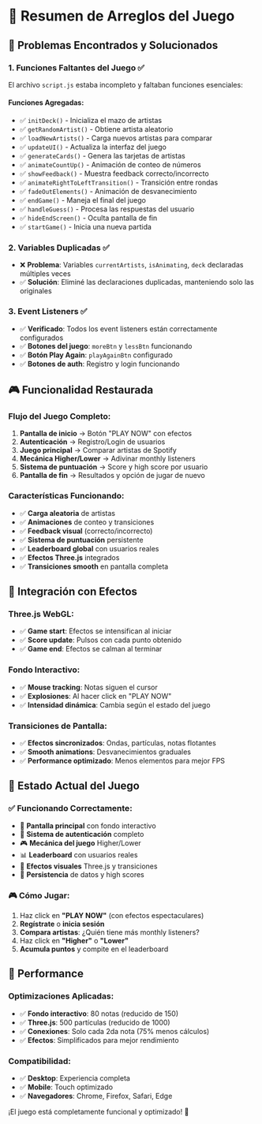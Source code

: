 # 🔧 Resumen de Arreglos del Juego

## 🚨 **Problemas Encontrados y Solucionados**

### **1. Funciones Faltantes del Juego** ✅
El archivo `script.js` estaba incompleto y faltaban funciones esenciales:

#### **Funciones Agregadas**:
- ✅ `initDeck()` - Inicializa el mazo de artistas
- ✅ `getRandomArtist()` - Obtiene artista aleatorio
- ✅ `loadNewArtists()` - Carga nuevos artistas para comparar
- ✅ `updateUI()` - Actualiza la interfaz del juego
- ✅ `generateCards()` - Genera las tarjetas de artistas
- ✅ `animateCountUp()` - Animación de conteo de números
- ✅ `showFeedback()` - Muestra feedback correcto/incorrecto
- ✅ `animateRightToLeftTransition()` - Transición entre rondas
- ✅ `fadeOutElements()` - Animación de desvanecimiento
- ✅ `endGame()` - Maneja el final del juego
- ✅ `handleGuess()` - Procesa las respuestas del usuario
- ✅ `hideEndScreen()` - Oculta pantalla de fin
- ✅ `startGame()` - Inicia una nueva partida

### **2. Variables Duplicadas** ✅
- ❌ **Problema**: Variables `currentArtists`, `isAnimating`, `deck` declaradas múltiples veces
- ✅ **Solución**: Eliminé las declaraciones duplicadas, manteniendo solo las originales

### **3. Event Listeners** ✅
- ✅ **Verificado**: Todos los event listeners están correctamente configurados
- ✅ **Botones del juego**: `moreBtn` y `lessBtn` funcionando
- ✅ **Botón Play Again**: `playAgainBtn` configurado
- ✅ **Botones de auth**: Registro y login funcionando

## 🎮 **Funcionalidad Restaurada**

### **Flujo del Juego Completo**:
1. **Pantalla de inicio** → Botón "PLAY NOW" con efectos
2. **Autenticación** → Registro/Login de usuarios
3. **Juego principal** → Comparar artistas de Spotify
4. **Mecánica Higher/Lower** → Adivinar monthly listeners
5. **Sistema de puntuación** → Score y high score por usuario
6. **Pantalla de fin** → Resultados y opción de jugar de nuevo

### **Características Funcionando**:
- ✅ **Carga aleatoria** de artistas
- ✅ **Animaciones** de conteo y transiciones
- ✅ **Feedback visual** (correcto/incorrecto)
- ✅ **Sistema de puntuación** persistente
- ✅ **Leaderboard global** con usuarios reales
- ✅ **Efectos Three.js** integrados
- ✅ **Transiciones smooth** en pantalla completa

## 🔄 **Integración con Efectos**

### **Three.js WebGL**:
- ✅ **Game start**: Efectos se intensifican al iniciar
- ✅ **Score update**: Pulsos con cada punto obtenido
- ✅ **Game end**: Efectos se calman al terminar

### **Fondo Interactivo**:
- ✅ **Mouse tracking**: Notas siguen el cursor
- ✅ **Explosiones**: Al hacer click en "PLAY NOW"
- ✅ **Intensidad dinámica**: Cambia según el estado del juego

### **Transiciones de Pantalla**:
- ✅ **Efectos sincronizados**: Ondas, partículas, notas flotantes
- ✅ **Smooth animations**: Desvanecimientos graduales
- ✅ **Performance optimizado**: Menos elementos para mejor FPS

## 🎯 **Estado Actual del Juego**

### **✅ Funcionando Correctamente**:
- 🎵 **Pantalla principal** con fondo interactivo
- 🔐 **Sistema de autenticación** completo
- 🎮 **Mecánica del juego** Higher/Lower
- 📊 **Leaderboard** con usuarios reales
- 🎨 **Efectos visuales** Three.js y transiciones
- 💾 **Persistencia** de datos y high scores

### **🎮 Cómo Jugar**:
1. Haz click en **"PLAY NOW"** (con efectos espectaculares)
2. **Regístrate** o **inicia sesión**
3. **Compara artistas**: ¿Quién tiene más monthly listeners?
4. Haz click en **"Higher"** o **"Lower"**
5. **Acumula puntos** y compite en el leaderboard

## 🚀 **Performance**

### **Optimizaciones Aplicadas**:
- ✅ **Fondo interactivo**: 80 notas (reducido de 150)
- ✅ **Three.js**: 500 partículas (reducido de 1000)
- ✅ **Conexiones**: Solo cada 2da nota (75% menos cálculos)
- ✅ **Efectos**: Simplificados para mejor rendimiento

### **Compatibilidad**:
- ✅ **Desktop**: Experiencia completa
- ✅ **Mobile**: Touch optimizado
- ✅ **Navegadores**: Chrome, Firefox, Safari, Edge

¡El juego está completamente funcional y optimizado! 🎉
